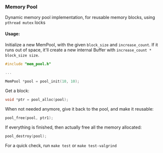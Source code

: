 ### Memory Pool


Dynamic memory pool implementation, for reusable memory blocks, using `pthread mutex` locks


#### Usage:

Initialize a new MemPool, with the given `block_size` and `increase_count`. 
If it runs out of space, it'll create a new internal Buffer with `increase_count * block_size size`.

```c
#include "mem_pool.h"

... 

MemPool *pool = pool_init(10, 10);
```

Get a block:

```c
void *ptr = pool_alloc(pool);
```

When not needed anymore, give it back to the pool, and make it reusable:

```c
pool_free(pool, ptr1);
```

If everything is finished, then actually free all the memory allocated:

```c
pool_destroy(pool);
```

For a quick check, run `make test` or `make test-valgrind` 
